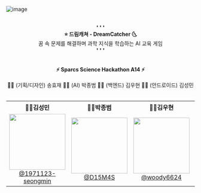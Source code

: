 ![image](https://github.com/user-attachments/assets/f3483569-161e-42b1-a301-b5c95490fe99)

<br>
<div align=center> ❛ ❛ ❛ </div>
<div align=center> <b>⭐ 드림캐쳐 - DreamCatcher 🌜</b> </div>
<div align=center> 꿈 속 문제를 해결하며 과학 지식을 학습하는 AI 교육 게임 </div>
<div align=center> ❜ ❜ ❜ </div>
<br>

<br>
<div align=center> <b>⚡ Sparcs Science Hackathon A14 ⚡</b></div>
<br>
<div align=center>  👨‍⚖️ (기획/디자인) 송효재 
  👩‍🌾 (AI) 박종범 
  👨‍🎨 (백엔드) 김우현 
  👩‍🚀 (안드로이드) 김성민 </div>
<br>

<div align = "center">
<table>
  <tr>
    <th><div align="center">👨‍🎨김성민</div></th>
    <th><div align="center">👨‍🔧박종범</div></th>
    <th><div align="center">👮‍♂️김우현</div></th>
    <th><div align="center">🧛‍♀️송효재</div></th>
  </tr>
  <tr>
    <td>
      <div align="center">
        <a href="https://github.com/1971123-seongmin">
          <img src="https://github.com/1971123-seongmin.png" height=150 width=150><br/>@1971123-seongmin
        </a>
      </div>
    </td>
    <td>
      <div align="center">
        <a href="https://github.com/D15M4S">
          <img src="https://github.com/D15M4S.png" height=150 width=150><br/>@D15M4S
        </a>
      </div>
    </td>
    <td>
      <div align="center">
        <a href="https://github.com/woody6624">
          <img src="https://github.com/woody6624.png" height=150 width=150><br/>@woody6624
        </a>
      </div>
    </td>
    <td>
      <div align="center">
        <a href="https://github.com/lanapi">
          <img src="https://github.com/lanapi.png" height=150 width=150><br/>@lanapi
        </a>
      </div>
    </td>
  </tr>
</table>
</div>




